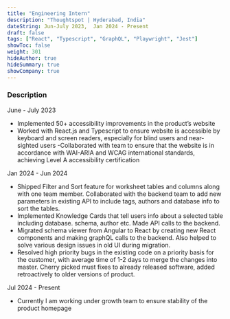 ```yaml
---
title: "Engineering Intern"
description: "Thoughtspot | Hyderabad, India"
dateString: Jun-July 2023,  Jan 2024 - Present
draft: false
tags: ["React", "Typescript", "GraphQL", "Playwright", "Jest"]
showToc: false
weight: 301
hideAuthor: true
hideSummary: true
showCompany: true
--- 
```


### Description

June - July 2023

- Implemented 50+ accessibility improvements in the product’s website
- Worked with React.js and Typescript to ensure website is accessible by keyboard and screen readers, especially for blind users and near-sighted users
-Collaborated with team to ensure that the website is in accordance with WAI-ARIA and WCAG international standards, achieving Level A accessibility certification

Jan 2024 - Jun 2024

- Shipped Filter and Sort feature for worksheet tables and columns along with one team member. Collaborated with the backend team to add new parameters in existing API to include tags, authors and database info to sort the tables.
- Implemented Knowledge Cards that tell users info about a selected table including database. schema, author etc. Made API calls to the backend.
- Migrated schema viewer from Angular to React by creating new React components and making graphQL calls to the backend. Also helped to solve various design issues in old UI during migration.
- Resolved high priority bugs in the existing code on a priority basis for the customer, with average time of 1-2 days to merge the changes into master. Cherry picked must fixes to already released software, added retroactively to older versions of product.

Jul 2024 - Present
- Currently I am working under growth team to ensure stability of the product homepage